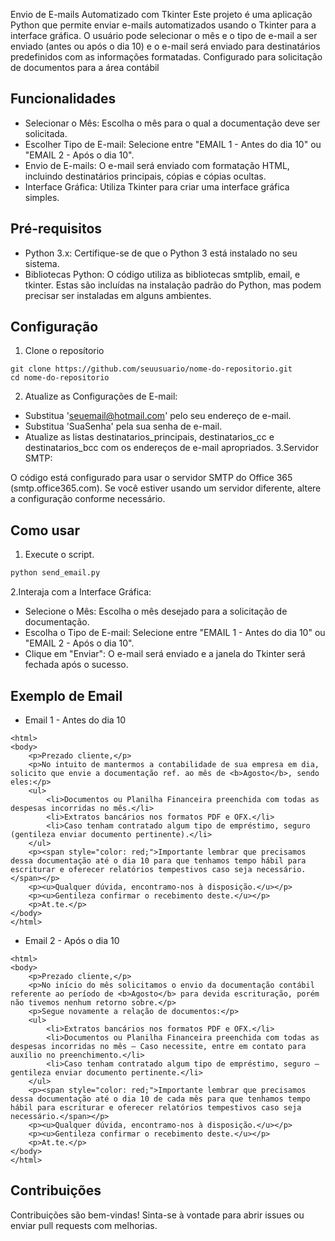 Envio de E-mails Automatizado com Tkinter
Este projeto é uma aplicação Python que permite enviar e-mails automatizados usando o Tkinter para a interface gráfica. O usuário pode selecionar o mês e o tipo de e-mail a ser enviado (antes ou após o dia 10) e o e-mail será enviado para destinatários predefinidos com as informações formatadas. Configurado para solicitação de documentos para a área contábil
## Funcionalidades
- Selecionar o Mês: Escolha o mês para o qual a documentação deve ser solicitada.
- Escolher Tipo de E-mail: Selecione entre "EMAIL 1 - Antes do dia 10" ou "EMAIL 2 - Após o dia 10".
- Envio de E-mails: O e-mail será enviado com formatação HTML, incluindo destinatários principais, cópias e cópias ocultas.
- Interface Gráfica: Utiliza Tkinter para criar uma interface gráfica simples.
## Pré-requisitos
- Python 3.x: Certifique-se de que o Python 3 está instalado no seu sistema.
- Bibliotecas Python: O código utiliza as bibliotecas smtplib, email, e tkinter.
Estas são incluídas na instalação padrão do Python, mas podem precisar ser instaladas em alguns ambientes.

## Configuração

1. Clone o reposítorio
```Clone
git clone https://github.com/seuusuario/nome-do-repositorio.git
cd nome-do-repositorio
```
2. Atualize as Configurações de E-mail:

- Substitua 'seuemail@hotmail.com' pelo seu endereço de e-mail.
- Substitua 'SuaSenha' pela sua senha de e-mail.
- Atualize as listas destinatarios_principais, destinatarios_cc e destinatarios_bcc com os endereços de e-mail apropriados.
3.Servidor SMTP:

O código está configurado para usar o servidor SMTP do Office 365 (smtp.office365.com). Se você estiver usando um servidor diferente, altere a configuração conforme necessário.
## Como usar
1. Execute o script.

```bash
python send_email.py
```

2.Interaja com a Interface Gráfica:

- Selecione o Mês: Escolha o mês desejado para a solicitação de documentação.
- Escolha o Tipo de E-mail: Selecione entre "EMAIL 1 - Antes do dia 10" ou "EMAIL 2 - Após o dia 10".
- Clique em "Enviar": O e-mail será enviado e a janela do Tkinter será fechada após o sucesso.

## Exemplo de Email
- Email 1 - Antes do dia 10
```
<html>
<body>
    <p>Prezado cliente,</p>
    <p>No intuito de mantermos a contabilidade de sua empresa em dia, solicito que envie a documentação ref. ao mês de <b>Agosto</b>, sendo eles:</p>
    <ul>
        <li>Documentos ou Planilha Financeira preenchida com todas as despesas incorridas no mês.</li>
        <li>Extratos bancários nos formatos PDF e OFX.</li>
        <li>Caso tenham contratado algum tipo de empréstimo, seguro (gentileza enviar documento pertinente).</li>
    </ul>
    <p><span style="color: red;">Importante lembrar que precisamos dessa documentação até o dia 10 para que tenhamos tempo hábil para escriturar e oferecer relatórios tempestivos caso seja necessário.</span></p>
    <p><u>Qualquer dúvida, encontramo-nos à disposição.</u></p>
    <p><u>Gentileza confirmar o recebimento deste.</u></p>
    <p>At.te.</p>
</body>
</html>
```
- Email 2 - Após o dia 10
```
<html>
<body>
    <p>Prezado cliente,</p>
    <p>No início do mês solicitamos o envio da documentação contábil referente ao período de <b>Agosto</b> para devida escrituração, porém não tivemos nenhum retorno sobre.</p>
    <p>Segue novamente a relação de documentos:</p>
    <ul>
        <li>Extratos bancários nos formatos PDF e OFX.</li>
        <li>Documentos ou Planilha Financeira preenchida com todas as despesas incorridas no mês – Caso necessite, entre em contato para auxílio no preenchimento.</li>
        <li>Caso tenham contratado algum tipo de empréstimo, seguro – gentileza enviar documento pertinente.</li>
    </ul>
    <p><span style="color: red;">Importante lembrar que precisamos dessa documentação até o dia 10 de cada mês para que tenhamos tempo hábil para escriturar e oferecer relatórios tempestivos caso seja necessário.</span></p>
    <p><u>Qualquer dúvida, encontramo-nos à disposição.</u></p>
    <p><u>Gentileza confirmar o recebimento deste.</u></p>
    <p>At.te.</p>
</body>
</html>
```
## Contribuições
Contribuições são bem-vindas! Sinta-se à vontade para abrir issues ou enviar pull requests com melhorias.
